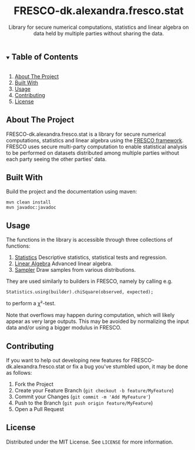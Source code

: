 <h1 align="center">FRESCO-dk.alexandra.fresco.stat</h1>

<p align="center">
  Library for secure numerical computations, statistics and linear algebra on data held by multiple parties without sharing the data.
</p>

<!-- TABLE OF CONTENTS -->
<details open="open">
  <summary><h2 style="display: inline-block">Table of Contents</h2></summary>
  <ol>
    <li><a href="#about-the-project">About The Project</a></li>
    <li><a href="#built-with">Built With</a></li>
    <li><a href="#usage">Usage</a></li>
    <li><a href="#contributing">Contributing</a></li>
    <li><a href="#license">License</a></li>
  </ol>
</details>

<!-- ABOUT THE PROJECT -->
## About The Project
FRESCO-dk.alexandra.fresco.stat is a library for secure numerical computations, statistics 
and linear algebra using the <a href="https://github.com/aicis/fresco">FRESCO framework</a>.
FRESCO uses secure multi-party computation to enable statistical analysis to be performed on 
datasets distributed among multiple parties without each party seeing the other parties' data.

## Built With
Build the project and the documentation using maven:
```
mvn clean install
mvn javadoc:javadoc
```

<!-- USAGE EXAMPLES -->
## Usage

The functions in the library is accessible through three collections of functions:

1. [Statistics](core/src/main/java/dk.alexandra.fresco.stat/Statistics.java) Descriptive statistics, statistical tests and regression.
2. [Linear Algebra](core/src/main/java/dk.alexandra.fresco.stat/LinearAlgebra.java) Advanced linear algebra.
3. [Sampler](core/src/main/java/dk.alexandra.fresco.stat/Sampler.java)  Draw samples from various distributions.

They are used similarly to builders in FRESCO, namely by calling e.g.

```
Statistics.using(builder).chiSquare(observed, expected);
``` 

to perform a ꭓ²-test.

Note that overflows may happen during computation, which will likely appear as very large outputs. 
This may be avoided by normalizing the input data and/or using a bigger modulus in FRESCO.
 
<!-- CONTRIBUTING -->
## Contributing

If you want to help out developing new features for FRESCO-dk.alexandra.fresco.stat or fix a bug you've stumbled upon, it may be done as follows:

1. Fork the Project
2. Create your Feature Branch (`git checkout -b feature/MyFeature`)
3. Commit your Changes (`git commit -m 'Add MyFeature'`)
4. Push to the Branch (`git push origin feature/MyFeature`)
5. Open a Pull Request

<!-- LICENSE -->
## License

Distributed under the MIT License. See `LICENSE` for more information.